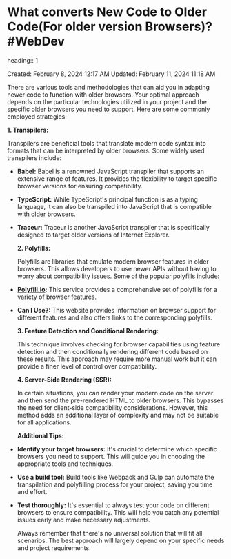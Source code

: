 # What converts New Code to Older Code(For older version Browsers)? #WebDev 
heading:: 1

Created: February 8, 2024 12:17 AM
Updated: February 11, 2024 11:18 AM

There are various tools and methodologies that can aid you in adapting newer code to function with older browsers. Your optimal approach depends on the particular technologies utilized in your project and the specific older browsers you need to support. Here are some commonly employed strategies:

**1. Transpilers:**

Transpilers are beneficial tools that translate modern code syntax into formats that can be interpreted by older browsers. Some widely used transpilers include:
- **Babel:** Babel is a renowned JavaScript transpiler that supports an extensive range of features. It provides the flexibility to target specific browser versions for ensuring compatibility.
- **TypeScript:** While TypeScript's principal function is as a typing language, it can also be transpiled into JavaScript that is compatible with older browsers.
- **Traceur:** Traceur is another JavaScript transpiler that is specifically designed to target older versions of Internet Explorer.
  
  **2. Polyfills:**
  
  Polyfills are libraries that emulate modern browser features in older browsers. This allows developers to use newer APIs without having to worry about compatibility issues. Some of the popular polyfills include:
- **[Polyfill.io](http://polyfill.io/):** This service provides a comprehensive set of polyfills for a variety of browser features.
- **Can I Use?:** This website provides information on browser support for different features and also offers links to the corresponding polyfills.
  
  **3. Feature Detection and Conditional Rendering:**
  
  This technique involves checking for browser capabilities using feature detection and then conditionally rendering different code based on these results. This approach may require more manual work but it can provide a finer level of control over compatibility.
  
  **4. Server-Side Rendering (SSR):**
  
  In certain situations, you can render your modern code on the server and then send the pre-rendered HTML to older browsers. This bypasses the need for client-side compatibility considerations. However, this method adds an additional layer of complexity and may not be suitable for all applications.
  
  **Additional Tips:**
- **Identify your target browsers:** It's crucial to determine which specific browsers you need to support. This will guide you in choosing the appropriate tools and techniques.
- **Use a build tool:** Build tools like Webpack and Gulp can automate the transpilation and polyfilling process for your project, saving you time and effort.
- **Test thoroughly:** It's essential to always test your code on different browsers to ensure compatibility. This will help you catch any potential issues early and make necessary adjustments.
  
  Always remember that there's no universal solution that will fit all scenarios. The best approach will largely depend on your specific needs and project requirements.